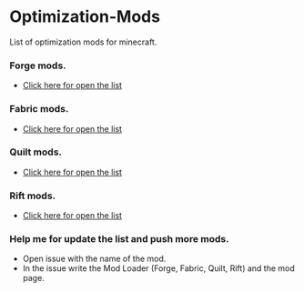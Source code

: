 # Optimization-Mods
List of optimization mods for minecraft.

### Forge mods.
 - [Click here for open the list](https://github.com/TonimatasMCDEV/Optimization-Mods/blob/main/Forge.md)

### Fabric mods.
 - [Click here for open the list](https://github.com/TonimatasMCDEV/Optimization-Mods/blob/main/Fabric.md)

### Quilt mods.
 - [Click here for open the list](https://github.com/TonimatasMCDEV/Optimization-Mods/blob/main/Quilt.md)

### Rift mods.
 - [Click here for open the list](https://github.com/TonimatasMCDEV/Optimization-Mods/blob/main/Rift.md)

### Help me for update the list and push more mods.
  - Open issue with the name of the mod.
  - In the issue write the Mod Loader (Forge, Fabric, Quilt, Rift) and the mod page.
